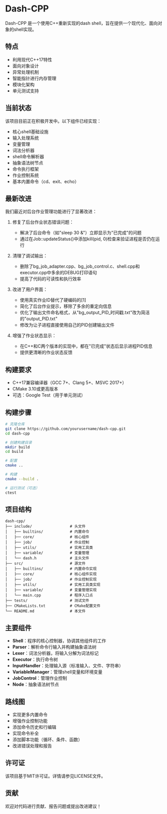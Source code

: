 # Dash-CPP

Dash-CPP 是一个使用C++重新实现的dash shell，旨在提供一个现代化、面向对象的shell实现。

## 特点

- 利用现代C++17特性
- 面向对象设计
- 异常处理机制
- 智能指针进行内存管理
- 模块化架构
- 单元测试支持

## 当前状态

该项目目前正在积极开发中。以下组件已经实现：

- 核心shell基础设施
- 输入处理系统
- 变量管理
- 词法分析器
- shell命令解析器
- 抽象语法树节点
- 命令执行框架
- 作业控制系统
- 基本内置命令（cd、exit、echo）

## 最新改进

我们最近对后台作业管理功能进行了显著改进：

1. 修复了后台作业状态错误问题：
   - 解决了后台命令（如"sleep 30 &"）立即显示为"已完成"的问题
   - 通过在Job::updateStatus()中添加kill(pid, 0)检查来验证进程是否仍在运行

2. 清理了调试输出：
   - 删除了bg_job_adapter.cpp、bg_job_control.c、shell.cpp和executor.cpp中多余的DEBUG打印语句
   - 提高了代码的可读性和执行效率

3. 改进了用户界面：
   - 使用真实作业ID替代了硬编码的[1]
   - 简化了后台作业提示，移除了多余的重定向信息
   - 优化了输出文件命名格式，从"bg_output_PID_时间戳.txt"改为简洁的"output_PID.txt"
   - 修改为让子进程直接使用自己的PID创建输出文件

4. 增强了作业状态显示：
   - 在C++和C两个版本的实现中，都在"已完成"状态后显示进程PID信息
   - 提供更清晰的作业状态反馈

## 构建要求

- C++17兼容编译器（GCC 7+、Clang 5+、MSVC 2017+）
- CMake 3.10或更高版本
- 可选：Google Test（用于单元测试）

## 构建步骤

```bash
# 克隆仓库
git clone https://github.com/yourusername/dash-cpp.git
cd dash-cpp

# 创建构建目录
mkdir build
cd build

# 配置
cmake ..

# 构建
cmake --build .

# 运行测试（可选）
ctest
```

## 项目结构

```
dash-cpp/
├── include/                 # 头文件
│   ├── builtins/            # 内置命令
│   ├── core/                # 核心组件
│   ├── job/                 # 作业控制
│   ├── utils/               # 实用工具类
│   ├── variable/            # 变量管理
│   └── dash.h               # 主头文件
├── src/                     # 源文件
│   ├── builtins/            # 内置命令实现
│   ├── core/                # 核心组件实现
│   ├── job/                 # 作业控制实现
│   ├── utils/               # 实用工具类实现
│   ├── variable/            # 变量管理实现
│   └── main.cpp             # 程序入口点
├── tests/                   # 测试文件
├── CMakeLists.txt           # CMake配置文件
└── README.md                # 本文件
```

## 主要组件

- **Shell**：程序的核心控制器，协调其他组件的工作
- **Parser**：解析命令行输入并构建抽象语法树
- **Lexer**：词法分析器，将输入分解为词法标记
- **Executor**：执行命令树
- **InputHandler**：处理输入源（标准输入、文件、字符串）
- **VariableManager**：管理shell变量和环境变量
- **JobControl**：管理作业控制
- **Node**：抽象语法树节点

## 路线图

- 实现更多内置命令
- 增强作业控制功能
- 添加命令历史和行编辑
- 实现命令补全
- 添加脚本功能（循环、条件、函数）
- 改进错误处理和报告

## 许可证

该项目基于MIT许可证。详情请参见LICENSE文件。

## 贡献

欢迎对代码进行贡献、报告问题或提出改进建议！
